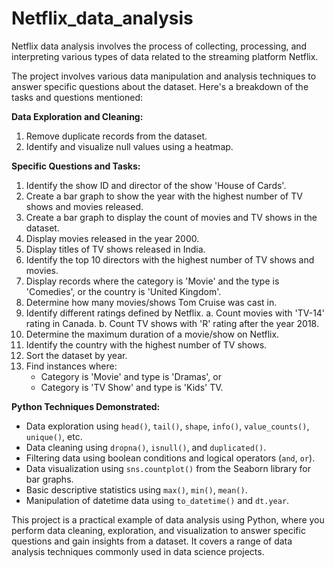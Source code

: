 # Netflix_data_analysis
Netflix data analysis involves the process of collecting, processing, and interpreting various types of data related to the streaming platform Netflix.

The project involves various data manipulation and analysis techniques to answer specific questions about the dataset. 
Here's a breakdown of the tasks and questions mentioned:

**Data Exploration and Cleaning:**
1. Remove duplicate records from the dataset.
2. Identify and visualize null values using a heatmap.

**Specific Questions and Tasks:**
1. Identify the show ID and director of the show 'House of Cards'.
2. Create a bar graph to show the year with the highest number of TV shows and movies released.
3. Create a bar graph to display the count of movies and TV shows in the dataset.
4. Display movies released in the year 2000.
5. Display titles of TV shows released in India.
6. Identify the top 10 directors with the highest number of TV shows and movies.
7. Display records where the category is 'Movie' and the type is 'Comedies', or the country is 'United Kingdom'.
8. Determine how many movies/shows Tom Cruise was cast in.
9. Identify different ratings defined by Netflix.
    a. Count movies with 'TV-14' rating in Canada.
    b. Count TV shows with 'R' rating after the year 2018.
10. Determine the maximum duration of a movie/show on Netflix.
11. Identify the country with the highest number of TV shows.
12. Sort the dataset by year.
13. Find instances where:
    - Category is 'Movie' and type is 'Dramas', or
    - Category is 'TV Show' and type is 'Kids' TV.

**Python Techniques Demonstrated:**
- Data exploration using `head()`, `tail()`, `shape`, `info()`, `value_counts()`, `unique()`, etc.
- Data cleaning using `dropna()`, `isnull()`, and `duplicated()`.
- Filtering data using boolean conditions and logical operators (`and`, `or`).
- Data visualization using `sns.countplot()` from the Seaborn library for bar graphs.
- Basic descriptive statistics using `max()`, `min()`, `mean()`.
- Manipulation of datetime data using `to_datetime()` and `dt.year`.

This project is a practical example of data analysis using Python, where you perform data cleaning, exploration, and visualization to answer specific questions and gain insights from a dataset.
It covers a range of data analysis techniques commonly used in data science projects.
